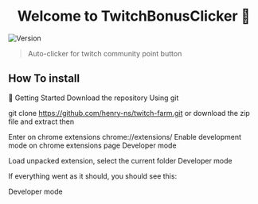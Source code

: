 <h1 align="center">Welcome to TwitchBonusClicker 👋</h1>
<p>
  <img alt="Version" src="https://img.shields.io/badge/version-0.3.0-blue.svg?cacheSeconds=2592000" />
</p>

> Auto-clicker for twitch community point button

## How To install

🚀 Getting Started
Download the repository
Using git

  git clone https://github.com/henry-ns/twitch-farm.git
or download the zip file and extract then

Enter on chrome extensions
  chrome://extensions/
Enable development mode on chrome extensions page
Developer mode

Load unpacked extension, select the current folder
Developer mode

If everything went as it should, you should see this:

Developer mode
